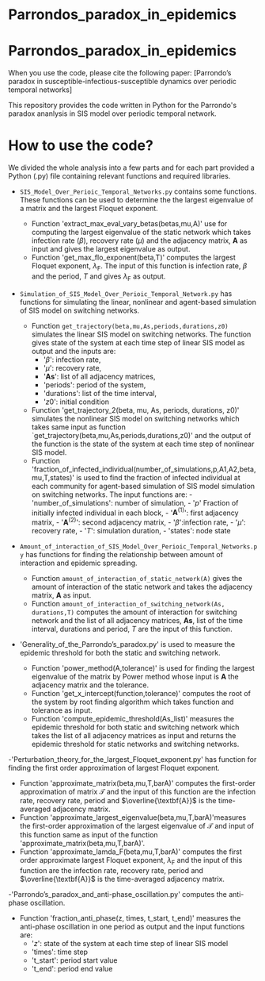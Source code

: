 # Parrondos_paradox_in_epidemics
# Parrondos_paradox_in_epidemics

When you use the code, please cite the following  paper:
[Parrondo’s paradox in susceptible-infectious-susceptible dynamics over periodic temporal networks]


This repository provides the code written in Python for the Parrondo's paradox ananlysis in SIS model over periodic temporal network.


# How to use the code?
We divided the whole analysis into a few parts and for each part provided a Python (.py) file containing relevant functions and required libraries. 

- `SIS_Model_Over_Perioic_Temporal_Networks.py` contains  some functions. These functions can be used to determine the the largest eigenvalue of a matrix and the largest Floquet exponent. 

    - Function 'extract_max_eval_vary_betas(betas,mu,A)'  use for computing the largest eigenvalue of the static network which takes infection rate ($\beta$), recovery rate ($\mu$) and the adjacency matrix, $\textbf{A}$ as input and gives the largest eigenvalue as output. 
    - Function 'get_max_flo_exponent(beta,T)'  computes  the largest Floquet exponent, $\lambda_{\text{F}}$. The input of this function is infection rate, $\beta$ and the period, $T$ and gives $\lambda_{\text{F}}$ as output. 
    
    
- `Simulation_of_SIS_Model_Over_Perioic_Temporal_Network.py` has functions  for simulating the linear, nonlinear and agent-based simulation of SIS model on switching networks. 
    - Function `get_trajectory(beta,mu,As,periods,durations,z0)` simulates the linear SIS model on switching networks. The function gives state of the system at each time step of linear SIS model as output and the inputs are:
        - '$\beta$': infection rate,
        - '$\mu$': recovery rate,
        - '$\textbf{As}$': list of all adjacency matrices,
        - 'periods': period of the system,
        - 'durations': list of the time interval,
        - '$z0$': initial condition  
    - Function 'get_trajectory_2(beta, mu, As, periods, durations, z0)' simulates the nonlinear SIS model on switching networks which takes same input as function `get_trajectory(beta,mu,As,periods,durations,z0)' and the output of the function is the state of the system at each time step of nonlinear SIS model.
    - Function  'fraction_of_infected_individual(number_of_simulations,p,A1,A2,beta, mu,T,states)' is used to find the fraction of infected individual at each community for agent-based simulation of SIS model simulation on switching networks. The input functions are:
              - 'number_of_simulations': number of simulation, 
              - '$p$' Fraction of initially infected individual in each block,
              - '$\textbf{A}^{(1)}$': first adjacency  matrix, 
              - '$\textbf{A}^{(2)}$': second adjacency  matrix,
              - '$\beta$':infection rate,
              - '$\mu$': recovery rate,
              - '$T$': simulation duration,
              - 'states':  node state   
  
- `Amount_of_interaction_of_SIS_Model_Over_Perioic_Temporal_Networks.py` has functions for finding the relationship between amount of interaction and epidemic spreading. 
    - Function `amount_of_interaction_of_static_network(A)` gives the amount of interaction of the static network and takes the adjacency matrix, $\textbf{A}$ as input.
    - Function `amount_of_interaction_of_switching_network(As, durations,T)` computes the amount of interaction for  switching  network and the list of all adjacency matrices, $\textbf{As}$, list of the time interval, durations and period, $T$ are the input of this function. 
    
- 'Generality_of_the_Parrondo’s_paradox.py' is used to measure the epidemic threshold for both the static and switching network. 
    - Function 'power_method(A,tolerance)' is used for finding the largest eigenvalue of the matrix by Power method whose input is $\textbf{A}$ the adjacency matrix and the tolerance.
    - Function 'get_x_intercept(function,tolerance)' computes the root of the system by root finding algorithm which takes function and tolerance as input.
    - Function 'compute_epidemic_threshold(As_list)' measures the epidemic threshold for both static and switching network which takes the list of all adjacency matrices as input and returns the epidemic threshold for static networks and switching networks.
    
-'Perturbation_theory_for_the_largest_Floquet_exponent.py'  has function for finding the first order approximation of largest Floquet exponent. 
  - Function 'approximate_matrix(beta,mu,T,barA)' computes the first-order approximation of  matrix $\mathcal{T}$ and the input of this function are the infection rate, recovery rate, period and $\overline{\textbf{A}}$ is the time-averaged adjacency matrix.
  - Function 'approximate_largest_eigenvalue(beta,mu,T,barA)'measures the first-order approximation of the largest eigenvalue of $\mathcal{T}$ and input of this function same as input of the function  'approximate_matrix(beta,mu,T,barA)'.
  - Function 'approximate_lamda_F(beta,mu,T,barA)' computes the first order approximate largest Floquet exponent,  $\lambda_{\text{F}}$ and the input of this function are the infection rate, recovery rate, period and $\overline{\textbf{A}}$ is the time-averaged adjacency matrix.

-'Parrondo’s_paradox_and_anti-phase_oscillation.py'  computes the anti-phase oscillation.
   - Function 'fraction_anti_phase(z, times, t_start, t_end)' measures the anti-phase oscillation in one period as output and  the input functions are:
      - '$z$': state of the system at each time step of linear SIS model
      - 'times': time step
      - 't_start': period start value
      - 't_end': period end value
   
       

               
    
    
    
